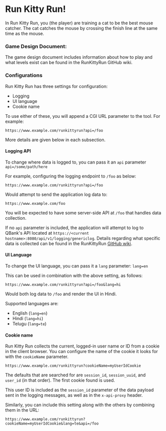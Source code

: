 # Run Kitty Run!

In Run Kitty Run, you (the player) are training a cat to be the best mouse catcher. The cat catches the mouse by crossing the finish line at the same time as the mouse.

### Game Design Document:
The game design document includes information about how to play and what levels exist can be found in the RunKittyRun GitHub wiki.

### Configurations
Run Kitty Run has three settings for configuration:

* Logging
* UI language
* Cookie name

To use either of these, you will append a CGI URL parameter to the tool. For example:

```
https://www.example.com/runkittyrun?api=/foo
```

More details are given below in each subsection.

#### Logging API
To change where data is logged to, you can pass it an `api` parameter  
`api=/some/path/here`

For example, configuring the logging endpoint to `/foo` as below:

```
https://www.example.com/runkittyrun?api=/foo
```

Would attempt to send the application log data to:

```
https://www.example.com/foo
```

You will be expected to have some server-side API at `/foo` that handles data collection.

If no `api` parameter is included, the application will attempt to log to QBank's API located at `https://<current hostname>:8080/api/v1/logging/genericlog`. Details regarding what specific data is collected can be found in the RunKittyRun [GitHub wiki](https://github.com/CLIxIndia-Dev/runkittyrun/wiki/Run-Kitty-Run-Logging).

#### UI Language
To change the UI language, you can pass it a `lang` parameter:
`lang=en`

This can be used in combination with the above setting, as follows:

```
https://www.example.com/runkittyrun?api=/foo&lang=hi
```

Would both log data to `/foo` and render the UI in Hindi.

Supported languages are:

* English (`lang=en`)
* Hindi (`lang=hi`)
* Telugu (`lang=te`)

#### Cookie name
Run Kitty Run collects the current, logged-in user name or ID from a cookie in the client browser. You can configure the name of the cookie it looks for with the `cookieName` parameter.

```
https://www.example.com/runkittyrun?cookieName=myUserIdCookie
```

The defaults that are searched for are `session_id`, `session_uuid`, and `user_id` (in that order). The first cookie found is used.

This user ID is included as the `session_id` parameter of the data payload sent in the logging messages, as well as in the `x-api-proxy` header.

Similarly, you can include this setting along with the others by combining them in the URL:

```
https://www.example.com/runkittyrun?cookieName=myUserIdCookie&lang=te&api=/foo
```
